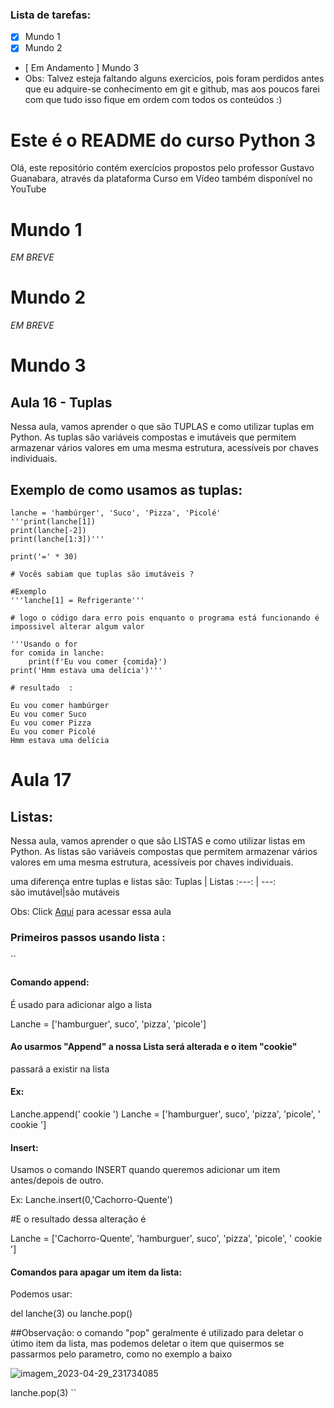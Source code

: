 ### Lista de tarefas:
- [x] Mundo 1
- [x] Mundo 2  
- [ Em Andamento ] Mundo 3
- Obs: Talvez esteja faltando alguns exercicíos, pois foram perdidos antes que eu 
adquire-se conhecimento em git e github,
mas aos poucos farei com que tudo isso fique em ordem com todos os conteúdos :)


# Este é o README do curso Python 3 
   Olá, este repositório contém exercícios propostos pelo professor Gustavo Guanabara, através da plataforma Curso em Vídeo 
também disponível no YouTube

# Mundo 1 
*EM BREVE*

# Mundo 2
*EM BREVE*

# Mundo 3 
## Aula 16 - Tuplas 
Nessa aula, vamos aprender o que são TUPLAS e como utilizar tuplas em Python. As tuplas são variáveis compostas e imutáveis que permitem armazenar vários valores em uma mesma estrutura, acessíveis por chaves individuais.

## Exemplo de como usamos as tuplas:
```
lanche = 'hambúrger', 'Suco', 'Pizza', 'Picolé'
'''print(lanche[1]) 
print(lanche[-2])
print(lanche[1:3])'''

print('=' * 30)

# Vocês sabiam que tuplas são imutáveis ?

#Exemplo
'''lanche[1] = Refrigerante'''

# logo o código dara erro pois enquanto o programa está funcionando é impossivel alterar algum valor

'''Usando o for 
for comida in lanche:
    print(f'Eu vou comer {comida}')
print('Hmm estava uma delícia')'''

# resultado  : 

Eu vou comer hambúrger
Eu vou comer Suco
Eu vou comer Pizza
Eu vou comer Picolé
Hmm estava uma delícia
```
# Aula 17
## Listas:

Nessa aula, vamos aprender o que são LISTAS e como utilizar listas em Python. As listas são variáveis compostas que permitem armazenar vários valores em uma mesma estrutura, acessíveis por chaves individuais.

uma diferença entre tuplas e listas são:
Tuplas |  Listas
:---: | ---:  
são imutável|são mutáveis

Obs: Click [Aqui](https://www.youtube.com/watch?v=N1hTsbW50eM) para acessar essa aula

### Primeiros passos usando lista :
`` 
#### Comando append:
   É usado para adicionar algo a lista
   
   Lanche = ['hamburguer', suco', 'pizza', 'picole']
   
#### Ao usarmos "Append" a nossa Lista será alterada e o  item "cookie"
 passará a existir na lista
 
#### Ex:
   Lanche.append(' cookie ')
   Lanche = ['hamburguer', suco', 'pizza', 'picole', ' cookie ']
   
#### Insert:
Usamos o comando INSERT quando queremos adicionar um item antes/depois de outro.

Ex:
   Lanche.insert(0,'Cachorro-Quente')
   
#E o resultado dessa alteração é

   Lanche = ['Cachorro-Quente', 'hamburguer', suco', 'pizza', 'picole', ' cookie ']

#### Comandos para apagar um item da lista:
Podemos usar:

del lanche(3)
   ou
lanche.pop()

##Observação:
    o comando "pop" geralmente é utilizado para deletar o útimo item da lista, 
    mas podemos deletar o item que quisermos se passarmos pelo parametro, como no exemplo a baixo 
   
   
  ![imagem_2023-04-29_231734085](https://user-images.githubusercontent.com/101743377/235332408-2bdd6d49-9aae-4186-abeb-b70f4b1cdef6.png)
   
   lanche.pop(3)
``




